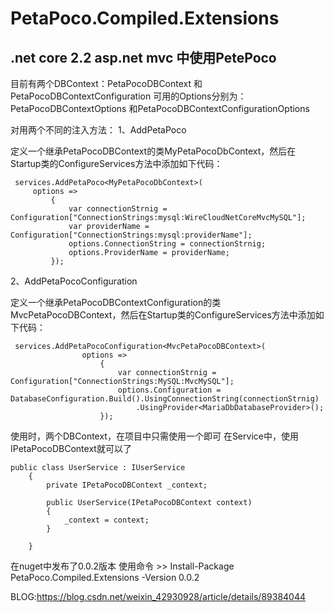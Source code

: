 # PetaPoco.Compiled.Extensions
## .net core 2.2 asp.net mvc 中使用PetePoco

目前有两个DBContext：PetaPocoDBContext 和PetaPocoDBContextConfiguration
可用的Options分别为：PetaPocoDBContextOptions 和PetaPocoDBContextConfigurationOptions

对用两个不同的注入方法：
1、AddPetaPoco<T>

 定义一个继承PetaPocoDBContext的类MyPetaPocoDbContext，然后在Startup类的ConfigureServices方法中添加如下代码：
```
 services.AddPetaPoco<MyPetaPocoDbContext>(
     options =>
         {
             var connectionStrnig = Configuration["ConnectionStrings:mysql:WireCloudNetCoreMvcMySQL"];
             var providerName = Configuration["ConnectionStrings:mysql:providerName"];
             options.ConnectionString = connectionStrnig;
             options.ProviderName = providerName;
         });
```
2、AddPetaPocoConfiguration<T>
 
 定义一个继承PetaPocoDBContextConfiguration的类MvcPetaPocoDBContext，然后在Startup类的ConfigureServices方法中添加如下代码：
```
 services.AddPetaPocoConfiguration<MvcPetaPocoDBContext>(
                options =>
                    {
                        var connectionStrnig = Configuration["ConnectionStrings:MySQL:MvcMySQL"];
                        options.Configuration = DatabaseConfiguration.Build().UsingConnectionString(connectionStrnig)
                            .UsingProvider<MariaDbDatabaseProvider>();
                    });
```

使用时，两个DBContext，在项目中只需使用一个即可
在Service中，使用IPetaPocoDBContext就可以了

```
public class UserService : IUserService
    {
        private IPetaPocoDBContext _context;

        public UserService(IPetaPocoDBContext context)
        {
            _context = context;
        }
        
    }
```

在nuget中发布了0.0.2版本
使用命令 >> Install-Package PetaPoco.Compiled.Extensions -Version 0.0.2

BLOG:https://blog.csdn.net/weixin_42930928/article/details/89384044
